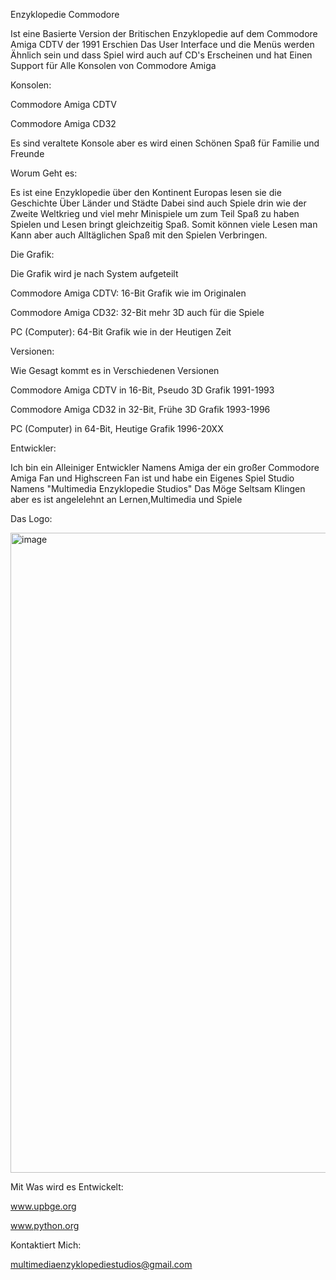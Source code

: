 Enzyklopedie Commodore

Ist eine Basierte Version der Britischen Enzyklopedie auf dem Commodore Amiga CDTV der 1991 Erschien
Das User Interface und die Menüs werden Ähnlich sein und dass Spiel wird auch auf CD's Erscheinen und hat Einen Support für Alle Konsolen von Commodore Amiga

Konsolen:

Commodore Amiga CDTV

Commodore Amiga CD32

Es sind veraltete Konsole aber es wird einen Schönen Spaß für Familie und Freunde

Worum Geht es:

Es ist eine Enzyklopedie über den Kontinent Europas lesen sie die Geschichte Über Länder und Städte
Dabei sind auch Spiele drin wie der Zweite Weltkrieg und viel mehr Minispiele um zum Teil Spaß zu haben
Spielen und Lesen bringt gleichzeitig Spaß.
Somit können viele Lesen man Kann aber auch Alltäglichen Spaß mit den Spielen Verbringen.

Die Grafik:

Die Grafik wird je nach System aufgeteilt

Commodore Amiga CDTV: 16-Bit Grafik wie im Originalen

Commodore Amiga CD32: 32-Bit mehr 3D auch für die Spiele

PC (Computer): 64-Bit Grafik wie in der Heutigen Zeit

Versionen:

Wie Gesagt kommt es in Verschiedenen Versionen

Commodore Amiga CDTV in 16-Bit, Pseudo 3D Grafik 1991-1993

Commodore Amiga CD32 in 32-Bit, Frühe 3D Grafik 1993-1996

PC (Computer) in 64-Bit, Heutige Grafik 1996-20XX

Entwickler:

Ich bin ein Alleiniger Entwickler Namens Amiga der ein großer Commodore Amiga Fan und Highscreen Fan ist und
habe ein Eigenes Spiel Studio Namens "Multimedia Enzyklopedie Studios"
Das Möge Seltsam Klingen aber es ist angelelehnt an Lernen,Multimedia und Spiele

Das Logo:

<img width="1024" height="1024" alt="image" src="https://github.com/user-attachments/assets/7d6883ec-d4b9-42fe-9833-0b0c38e480c9" />










Mit Was wird es Entwickelt:

www.upbge.org

www.python.org

Kontaktiert Mich:

multimediaenzyklopediestudios@gmail.com



